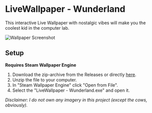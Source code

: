 # LiveWallpaper - Wunderland

This interactive Live Wallpaper with nostalgic vibes will make you the coolest kid in the computer lab.

![Wallpaper Screenshot](https://i.imgur.com/rxfxgFg.png)



## Setup

**Requires Steam Wallpaper Engine**

1. Download the zip-archive from the Releases or directly [here](https://github.com/DrHaid/LiveWallpaper-Wunderland/releases/download/v1.2/LiveWallpaper-Wunderland-12.zip).
2. Unzip the file to your computer.
3. In "Steam Wallpaper Engine" click "Open from File".
4. Select the "LiveWallpaper - Wunderland.exe" and open it.



*Disclaimer: I do not own any imagery in this project (except the cows, obviously).*
